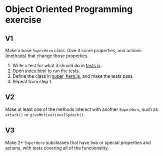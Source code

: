 # Object Oriented Programming exercise

## V1

Make a base `SuperHero` class. Give it some properties, and actions (methods) that change those properties.

1. Write a test for what it should do in [tests.js](js/tests.js).
1. Open [index.html](index.html) to run the tests.
1. Define the class in [super_hero.js](js/super_hero.js), and make the tests pass.
1. Repeat from step 1.

## V2

Make at least one of the methods interact with another `SuperHero`, such as `attack()` or `giveMotivationalSpeech()`.

## V3

Make 2+ `SuperHero` subclasses that have two or special properties and actions, with tests covering all of the functionality.
